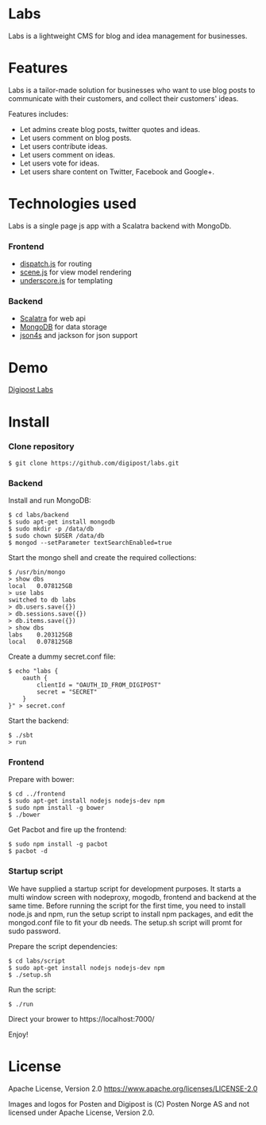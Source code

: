 Labs
====

Labs is a lightweight CMS for blog and idea management for businesses.

Features
========

Labs is a tailor-made solution for businesses who want to use blog posts to communicate with their customers, and collect their customers' ideas.

Features includes:

* Let admins create blog posts, twitter quotes and ideas.
* Let users comment on blog posts.
* Let users contribute ideas.
* Let users comment on ideas.
* Let users vote for ideas.
* Let users share content on Twitter, Facebook and Google+.

Technologies used
=================

Labs is a single page js app with a Scalatra backend with MongoDb.

### Frontend

* [dispatch.js](https://github.com/olav/dispatch.js) for routing
* [scene.js](https://github.com/olav/scene.js) for view model rendering
* [underscore.js](http://underscorejs.org/) for templating

### Backend

* [Scalatra](http://scalatra.org/) for web api
* [MongoDB](http://www.mongodb.org/) for data storage
* [json4s](https://github.com/json4s/json4s) and jackson for json support

Demo
====

[Digipost Labs](https://labs.digipost.no)

Install
=======

### Clone repository

    $ git clone https://github.com/digipost/labs.git

### Backend

Install and run MongoDB:

    $ cd labs/backend
    $ sudo apt-get install mongodb
    $ sudo mkdir -p /data/db
    $ sudo chown $USER /data/db
    $ mongod --setParameter textSearchEnabled=true

Start the mongo shell and create the required collections:

    $ /usr/bin/mongo
    > show dbs
    local   0.078125GB
    > use labs
    switched to db labs
    > db.users.save({})
    > db.sessions.save({})
    > db.items.save({})
    > show dbs
    labs    0.203125GB
    local   0.078125GB

Create a dummy secret.conf file:

    $ echo "labs {
        oauth {
            clientId = "OAUTH_ID_FROM_DIGIPOST"
            secret = "SECRET"
        }
    }" > secret.conf

Start the backend:

    $ ./sbt
    > run

### Frontend

Prepare with bower:

    $ cd ../frontend
    $ sudo apt-get install nodejs nodejs-dev npm
    $ sudo npm install -g bower
    $ ./bower

Get Pacbot and fire up the frontend:

    $ sudo npm install -g pacbot
    $ pacbot -d

### Startup script

We have supplied a startup script for development purposes. It starts a multi window screen with nodeproxy, mogodb, frontend and backend at the same time.
Before running the script for the first time, you need to install node.js and npm, run the setup script to install npm packages, and edit the mongod.conf file to fit your db needs. The setup.sh script will promt for sudo password.

Prepare the script dependencies:

    $ cd labs/script
    $ sudo apt-get install nodejs nodejs-dev npm
    $ ./setup.sh
	
Run the script:

    $ ./run

Direct your brower to https://localhost:7000/


Enjoy!

License
=======

Apache License, Version 2.0
https://www.apache.org/licenses/LICENSE-2.0

Images and logos for Posten and Digipost is (C) Posten Norge AS and not licensed under Apache License, Version 2.0.
